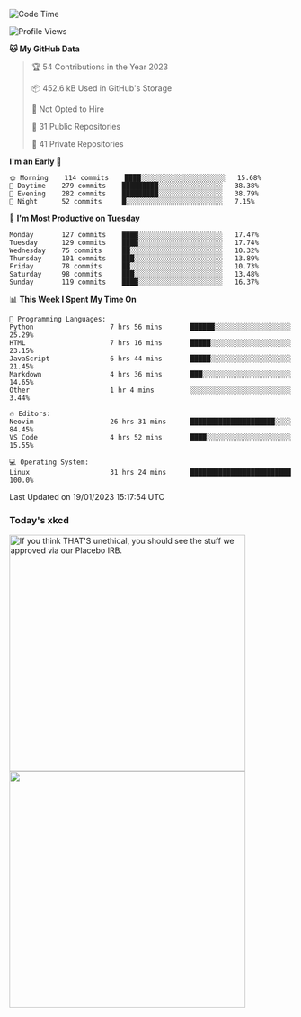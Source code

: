 <!--START_SECTION:waka-->
![Code Time](http://img.shields.io/badge/Code%20Time-1%2C360%20hrs%2042%20mins-blue)

![Profile Views](http://img.shields.io/badge/Profile%20Views-0-blue)

**🐱 My GitHub Data** 

> 🏆 54 Contributions in the Year 2023
 > 
> 📦 452.6 kB Used in GitHub's Storage 
 > 
> 🚫 Not Opted to Hire
 > 
> 📜 31 Public Repositories 
 > 
> 🔑 41 Private Repositories  
 > 
**I'm an Early 🐤** 

```text
🌞 Morning    114 commits    ████░░░░░░░░░░░░░░░░░░░░░   15.68% 
🌆 Daytime    279 commits    █████████░░░░░░░░░░░░░░░░   38.38% 
🌃 Evening    282 commits    █████████░░░░░░░░░░░░░░░░   38.79% 
🌙 Night      52 commits     █░░░░░░░░░░░░░░░░░░░░░░░░   7.15%

```
📅 **I'm Most Productive on Tuesday** 

```text
Monday       127 commits    ████░░░░░░░░░░░░░░░░░░░░░   17.47% 
Tuesday      129 commits    ████░░░░░░░░░░░░░░░░░░░░░   17.74% 
Wednesday    75 commits     ██░░░░░░░░░░░░░░░░░░░░░░░   10.32% 
Thursday     101 commits    ███░░░░░░░░░░░░░░░░░░░░░░   13.89% 
Friday       78 commits     ██░░░░░░░░░░░░░░░░░░░░░░░   10.73% 
Saturday     98 commits     ███░░░░░░░░░░░░░░░░░░░░░░   13.48% 
Sunday       119 commits    ████░░░░░░░░░░░░░░░░░░░░░   16.37%

```


📊 **This Week I Spent My Time On** 

```text
💬 Programming Languages: 
Python                   7 hrs 56 mins       ██████░░░░░░░░░░░░░░░░░░░   25.29% 
HTML                     7 hrs 16 mins       █████░░░░░░░░░░░░░░░░░░░░   23.15% 
JavaScript               6 hrs 44 mins       █████░░░░░░░░░░░░░░░░░░░░   21.45% 
Markdown                 4 hrs 36 mins       ███░░░░░░░░░░░░░░░░░░░░░░   14.65% 
Other                    1 hr 4 mins         ░░░░░░░░░░░░░░░░░░░░░░░░░   3.44%

🔥 Editors: 
Neovim                   26 hrs 31 mins      █████████████████████░░░░   84.45% 
VS Code                  4 hrs 52 mins       ████░░░░░░░░░░░░░░░░░░░░░   15.55%

💻 Operating System: 
Linux                    31 hrs 24 mins      █████████████████████████   100.0%

```


 Last Updated on 19/01/2023 15:17:54 UTC
<!--END_SECTION:waka-->

### Today's xkcd
<a href="https://www.youtube.com/watch?v=dQw4w9WgXcQ" target="_blank">
        <img align="center" id="xkcd" src="https://imgs.xkcd.com/comics/methodology_trial.png" alt="If you think THAT'S unethical, you should see the stuff we approved via our Placebo IRB." width=420 />
</a>

<a href="https://www.youtube.com/watch?v=dQw4w9WgXcQ" target="_blank">
        <img align="center" src="https://github-readme-stats.vercel.app/api/wakatime?username=joshuajeschek&theme=github_dark&layout=compact&langs_count=14&hide_title=true" width=420 />
</a>
